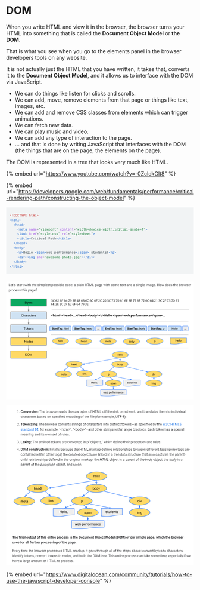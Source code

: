# DOM

When you write HTML and view it in the browser, the browser turns your HTML into something that is called the **Document Object Model** or **the DOM**.

That is what you see when you go to the elements panel in the browser developers tools on any website.

It is not actually just the HTML that you have written, it takes that, converts it to the **Document Object Model**, and it allows us to interface with the DOM via JavaScript.

* We can do things like listen for clicks and scrolls.
* We can add, move, remove elements from that page or things like text, images, etc.
* We can add and remove CSS classes from elements which can trigger animations.
* We can fetch new data.
* We can play music and video.
* We can add any type of interaction to the page.
* ... and that is done by writing JavaScript that interfaces with the DOM \(the things that are on the page, the elements on the page\).

The DOM is represented in a tree that looks very much like HTML.

{% embed url="https://www.youtube.com/watch?v=-0ZcldkGlt8" %}

{% embed url="https://developers.google.com/web/fundamentals/performance/critical-rendering-path/constructing-the-object-model" %}

![](../.gitbook/assets/image%20%28147%29.png)

![](../.gitbook/assets/image%20%28155%29.png)

![](../.gitbook/assets/image%20%28159%29.png)

{% embed url="https://www.digitalocean.com/community/tutorials/how-to-use-the-javascript-developer-console" %}



